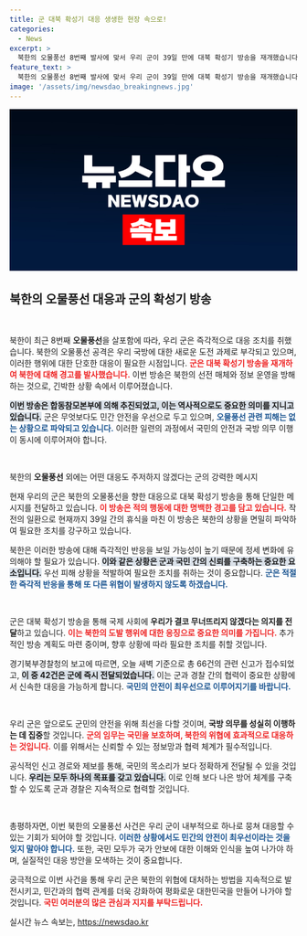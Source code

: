 ```yaml
---
title: 군 대북 확성기 대응 생생한 현장 속으로!
categories:
  - News
excerpt: >
  북한의 오물풍선 8번째 발사에 맞서 우리 군이 39일 만에 대북 확성기 방송을 재개했습니다. 긴장 고조 속, 추가 방송도 계획 중입니다!
feature_text: >
  북한의 오물풍선 8번째 발사에 맞서 우리 군이 39일 만에 대북 확성기 방송을 재개했습니다. 긴장 고조 속, 추가 방송도 계획 중입니다!
image: '/assets/img/newsdao_breakingnews.jpg'
---
```


<p><img src="/assets/img/newsdao_breakingnews.jpg" alt="ontimetimes 속보" /></p>

<h2 data-ke-size="size26">북한의 오물풍선 대응과 군의 확성기 방송</h2>

<p data-ke-size="size16">&nbsp;</p>

<p>북한이 최근 8번째 <b>오물풍선</b>을 살포함에 따라, 우리 군은 즉각적으로 대응 조치를 취했습니다. 북한의 오물풍선 공격은 우리 국방에 대한 새로운 도전 과제로 부각되고 있으며, 이러한 행위에 대한 단호한 대응이 필요한 시점입니다. <b><span style="color: #ee2323;">군은 대북 확성기 방송을 재개하여 북한에 대해 경고를 발사했습니다.</span></b> 이번 방송은 북한의 선전 매체와 정보 운영을 방해하는 것으로, 긴박한 상황 속에서 이루어졌습니다.</p>

<p><b><span style="background-color: #21538527;">이번 방송은 합동참모본부에 의해 추진되었고, 이는 역사적으로도 중요한 의미를 지니고 있습니다.</span></b> 군은 무엇보다도 민간 안전을 우선으로 두고 있으며, <b><span style="color: #1a5490;">오물풍선 관련 피해는 없는 상황으로 파악되고 있습니다.</span></b> 이러한 일련의 과정에서 국민의 안전과 국방 의무 이행이 동시에 이루어져야 합니다.</p>

<p data-ke-size="size16">&nbsp;</p>

<p>북한의 <b>오물풍선</b> 외에는 어떤 대응도 주저하지 않겠다는 군의 강력한 메시지</p>

<p>현재 우리의 군은 북한의 오물풍선을 향한 대응으로 대북 확성기 방송을 통해 단일한 메시지를 전달하고 있습니다. <b><span style="color: #ee2323;">이 방송은 적의 행동에 대한 명백한 경고를 담고 있습니다.</span></b> 작전의 일환으로 현재까지 39일 간의 휴식을 마친 이 방송은 북한의 상황을 면밀히 파악하여 필요한 조치를 강구하고 있습니다. </p>

<p>북한은 이러한 방송에 대해 즉각적인 반응을 보일 가능성이 높기 때문에 정세 변화에 유의해야 할 필요가 있습니다. <b><span style="background-color: #21538527;">이와 같은 상황은 군과 국민 간의 신뢰를 구축하는 중요한 요소입니다.</span></b> 우선 피해 상황을 적발하여 필요한 조치를 취하는 것이 중요합니다. <b><span style="color: #1a5490;">군은 적절한 즉각적 반응을 통해 또 다른 위협이 발생하지 않도록 하겠습니다.</span></b></p>

<p data-ke-size="size16">&nbsp;</p>

<p>군은 대북 확성기 방송을 통해 국제 사회에 <b>우리가 결코 무너뜨리지 않겠다는 의지를 전달</b>하고 있습니다. <b><span style="color: #ee2323;">이는 북한의 도발 행위에 대한 응징으로 중요한 의미를 가집니다.</span></b> 추가적인 방송 계획도 마련 중이며, 향후 상황에 따라 필요한 조치를 취할 것입니다. </p>

<p>경기북부경찰청의 보고에 따르면, 오늘 새벽 기준으로 총 66건의 관련 신고가 접수되었고, <b><span style="background-color: #21538527;">이 중 42건은 군에 즉시 전달되었습니다.</span></b> 이는 군과 경찰 간의 협력이 중요한 상황에서 신속한 대응을 가능하게 합니다. <b><span style="color: #1a5490;">국민의 안전이 최우선으로 이루어지기를 바랍니다.</span></b></p>

<p data-ke-size="size16">&nbsp;</p>

<p>우리 군은 앞으로도 군민의 안전을 위해 최선을 다할 것이며, <b>국방 의무를 성실히 이행하는 데 집중</b>할 것입니다. <b><span style="color: #ee2323;">군의 임무는 국민을 보호하며, 북한의 위협에 효과적으로 대응하는 것입니다.</span></b> 이를 위해서는 신뢰할 수 있는 정보망과 협력 체계가 필수적입니다. </p>

<p>공식적인 신고 경로와 제보를 통해, 국민의 목소리가 보다 정확하게 전달될 수 있을 것입니다. <b><span style="background-color: #21538527;">우리는 모두 하나의 목표를 갖고 있습니다.</span></b> 이로 인해 보다 나은 방어 체계를 구축할 수 있도록 군과 경찰은 지속적으로 협력할 것입니다.</p>

<p data-ke-size="size16">&nbsp;</p>

<p>총평하자면, 이번 북한의 오물풍선 사건은 우리 군이 내부적으로 하나로 뭉쳐 대응할 수 있는 기회가 되어야 할 것입니다. <b><span style="color: #1a5490;">이러한 상황에서도 민간의 안전이 최우선이라는 것을 잊지 말아야 합니다.</span></b> 또한, 국민 모두가 국가 안보에 대한 이해와 인식을 높여 나가야 하며, 실질적인 대응 방안을 모색하는 것이 중요합니다. </p>

<p>궁극적으로 이번 사건을 통해 우리 군은 북한의 위협에 대처하는 방법을 지속적으로 발전시키고, 민간과의 협력 관계를 더욱 강화하여 평화로운 대한민국을 만들어 나가야 할 것입니다. <b><span style="color: #ee2323;">국민 여러분의 많은 관심과 지지를 부탁드립니다.</span></b></p>
실시간 뉴스 속보는, <a href="https://newsdao.kr" rel="dofollow">https://newsdao.kr</a>


